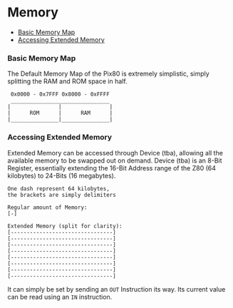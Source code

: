 # Memory
- [Basic Memory Map](#basic-memory-map)
- [Accessing Extended Memory](#accessing-extended-memory)

### Basic Memory Map
The Default Memory Map of the Pix80 is extremely simplistic, simply splitting the RAM and ROM space in half.

```text
 0x0000 - 0x7FFF 0x8000 - 0xFFFF
 _______________________________
|               |               |
|      ROM      |      RAM      |
|_______________|_______________|

```

### Accessing Extended Memory

Extended Memory can be accessed through Device (tba), allowing all the available memory to be swapped out on demand.
Device (tba) is an 8-Bit Register, essentially extending the 16-Bit Address range of the Z80 (64 kilobytes) to 24-Bits (16 megabytes).

```text
One dash represent 64 kilobytes,
the brackets are simply delimiters

Regular amount of Memory:
[-]

Extended Memory (split for clarity):
[--------------------------------]
[--------------------------------]
[--------------------------------]
[--------------------------------]
[--------------------------------]
[--------------------------------]
[--------------------------------]
[--------------------------------]
```

It can simply be set by sending an `OUT` Instruction its way.
Its current value can be read using an `IN` instruction.